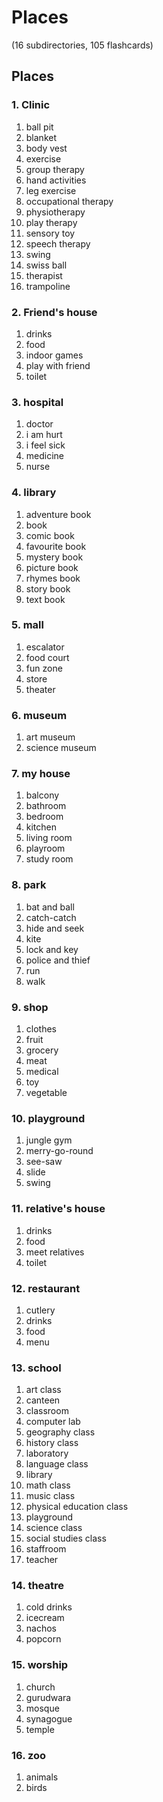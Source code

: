 # Places
(16 subdirectories, 105 flashcards)

## Places

### 1. Clinic

1. ball pit
2. blanket
3. body vest
4. exercise
5. group therapy
6. hand activities
7. leg exercise
8. occupational therapy
9. physiotherapy
10. play therapy
11. sensory toy
12. speech therapy
13. swing
14. swiss ball
15. therapist
16. trampoline


### 2. Friend's house

1. drinks
2. food
3. indoor games
4. play with friend
5. toilet


### 3. hospital

1. doctor
2. i am hurt
3. i feel sick
4. medicine
5. nurse


### 4. library

1. adventure book
2. book
3. comic book
4. favourite book
5. mystery book
6. picture book
7. rhymes book
8. story book
9. text book


### 5. mall

1. escalator
2. food court
3. fun zone
4. store
5. theater


### 6. museum

1. art museum
2. science museum


### 7. my house

1. balcony
2. bathroom
3. bedroom
4. kitchen
5. living room
6. playroom
7. study room


### 8. park

1. bat and ball
2. catch-catch
3. hide and seek
4. kite
5. lock and key
6. police and thief
7. run
8. walk


### 9. shop

1. clothes
2. fruit
3. grocery
4. meat
5. medical
6. toy
7. vegetable


### 10. playground

1. jungle gym
2. merry-go-round
3. see-saw
4. slide
5. swing


### 11. relative's house

1. drinks
2. food
3. meet relatives
4. toilet


### 12. restaurant

1. cutlery
2. drinks
3. food
4. menu


### 13. school

1. art class
2. canteen
3. classroom
4. computer lab
5. geography class
6. history class
7. laboratory
8. language class
9. library
10. math class
11. music class
12. physical education class
13. playground
14. science class
15. social studies class
16. staffroom
17. teacher


### 14. theatre

1. cold drinks
2. icecream
3. nachos
4. popcorn


### 15. worship

1. church
2. gurudwara
3. mosque
4. synagogue
5. temple


### 16. zoo

1. animals
2. birds
